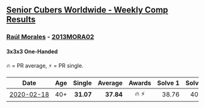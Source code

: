 <style>table {white-space: nowrap;}</style>

## [Senior Cubers Worldwide - Weekly Comp Results](/scw-comp/results/)
### [Raúl Morales](../raul_morales.md) - [2013MORA02](https://www.worldcubeassociation.org/persons/2013MORA02?event=333oh)
#### 3x3x3 One-Handed

🔥 = PR average, ⚡ = PR single.

| Date | Age | Single | Average | Awards | Solve 1 | Solve 2 | Solve 3 | Solve 4 | Solve 5 | Video |
| :--: | :--: | --: | --: | :--: | --: | --: | --: | --: | --: | :-- |
| [2020-02-18](../../results/333oh/2020-02-18.md) | 40+ | **31.07** | **37.84** | 🔥 ⚡ | 38.76 | 40.25 | 34.51 | DNF | **31.07** | |


<!-- Global site tag (gtag.js) - Google Analytics -->
<script async src="https://www.googletagmanager.com/gtag/js?id=UA-86348435-3"></script>
<script>window.dataLayer = window.dataLayer || []; function gtag() {dataLayer.push(arguments);} gtag('js', new Date()); gtag('config', 'UA-86348435-3');</script>
